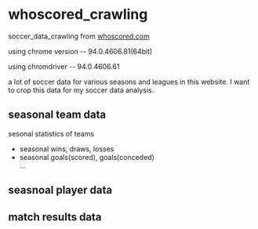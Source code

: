 # whoscored_crawling
soccer_data_crawling from [whoscored.com](http://whoscored.com)

using chrome version --  94.0.4606.81(64bit)

using chromdriver -- 94.0.4606.61

a lot of soccer data for various seasons and leagues in this website.
I want to crop this data for my soccer data analysis.

## seasonal team data
sesonal statistics of teams
- seasonal wins, draws, losses
- seasonal goals(scored), goals(conceded)  
...


## seasnoal player data

## match results data 




